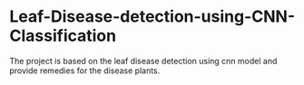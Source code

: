 # Leaf-Disease-detection-using-CNN-Classification
The project is based on the leaf disease detection using cnn model and provide remedies for the disease plants. 
